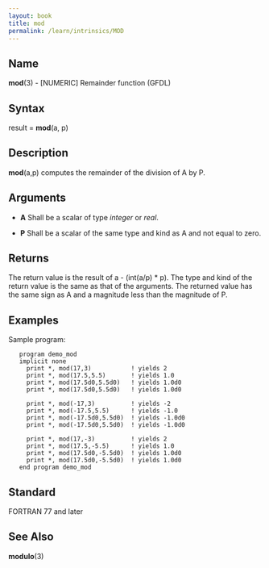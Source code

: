 ```yaml
---
layout: book
title: mod
permalink: /learn/intrinsics/MOD
---
```

## __Name__

__mod__(3) - \[NUMERIC\] Remainder function
(GFDL)

## __Syntax__

result = __mod__(a, p)

## __Description__

__mod__(a,p) computes the remainder of the division of A by P.

## __Arguments__

  - __A__
    Shall be a scalar of type _integer_ or _real_.

  - __P__
    Shall be a scalar of the same type and kind as A and not equal to
    zero.

## __Returns__

The return value is the result of a - (int(a/p) \* p). The type and kind
of the return value is the same as that of the arguments. The returned
value has the same sign as A and a magnitude less than the magnitude of
P.

## __Examples__

Sample program:

```
   program demo_mod
   implicit none
     print *, mod(17,3)           ! yields 2
     print *, mod(17.5,5.5)       ! yields 1.0
     print *, mod(17.5d0,5.5d0)   ! yields 1.0d0
     print *, mod(17.5d0,5.5d0)   ! yields 1.0d0

     print *, mod(-17,3)          ! yields -2
     print *, mod(-17.5,5.5)      ! yields -1.0
     print *, mod(-17.5d0,5.5d0)  ! yields -1.0d0
     print *, mod(-17.5d0,5.5d0)  ! yields -1.0d0

     print *, mod(17,-3)          ! yields 2
     print *, mod(17.5,-5.5)      ! yields 1.0
     print *, mod(17.5d0,-5.5d0)  ! yields 1.0d0
     print *, mod(17.5d0,-5.5d0)  ! yields 1.0d0
   end program demo_mod
```

## __Standard__

FORTRAN 77 and later

## __See Also__

__modulo__(3)
